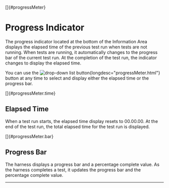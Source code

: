 <!---
  $Id$

  Copyright (c) 2001, 2024, Oracle and/or its affiliates. All rights reserved.
  DO NOT ALTER OR REMOVE COPYRIGHT NOTICES OR THIS FILE HEADER.

  This code is free software; you can redistribute it and/or modify it
  under the terms of the GNU General Public License version 2 only, as
  published by the Free Software Foundation.  Oracle designates this
  particular file as subject to the "Classpath" exception as provided
  by Oracle in the LICENSE file that accompanied this code.

  This code is distributed in the hope that it will be useful, but WITHOUT
  ANY WARRANTY; without even the implied warranty of MERCHANTABILITY or
  FITNESS FOR A PARTICULAR PURPOSE.  See the GNU General Public License
  version 2 for more details (a copy is included in the LICENSE file that
  accompanied this code).

  You should have received a copy of the GNU General Public License version
  2 along with this work; if not, write to the Free Software Foundation,
  Inc., 51 Franklin St, Fifth Floor, Boston, MA 02110-1301 USA.

  Please contact Oracle, 500 Oracle Parkway, Redwood Shores, CA 94065 USA
  or visit www.oracle.com if you need additional information or have any
  questions.
-->

[]{#progressMeter}

# Progress Indicator

The progress indicator located at the bottom of the Information Area displays the elapsed time of
the previous test run when tests are not running. When tests are running, it automatically changes
to the progress bar of the current test run. At the completion of the test run, the indicator
changes to display the elapsed time.

You can use the ![drop-down list button](../../images/drop-down.gif){longdesc="progressMeter.html"}
button at any time to select and display either the elapsed time or the progress bar.

[]{#progressMeter.time}

## Elapsed Time

When a test run starts, the elapsed time display resets to 00.00.00. At the end of the test run, the
total elapsed time for the test run is displayed.

[]{#progressMeter.bar}

## Progress Bar

The harness displays a progress bar and a percentage complete value. As the harness completes a
test, it updates the progress bar and the percentage complete value.

----------------------------------------------------------------------------------------------------


